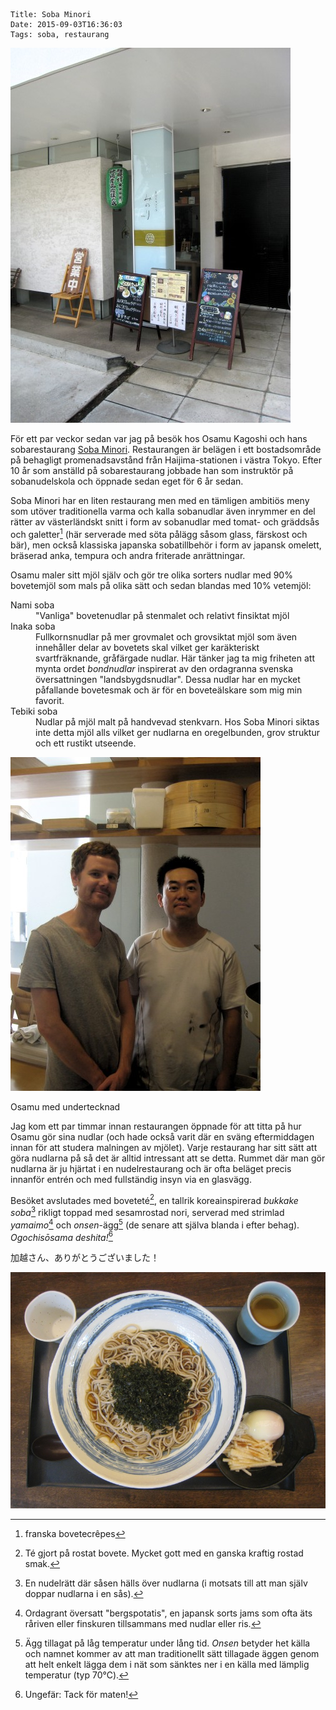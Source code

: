     Title: Soba Minori
    Date: 2015-09-03T16:36:03
    Tags: soba, restaurang

![Entré till Soba Minori](/img/Minori/entré.jpg)

För ett par veckor sedan var jag på besök hos Osamu Kagoshi och hans sobarestaurang [Soba Minori](http://sobaminori.com). Restaurangen är belägen i ett bostadsområde på behagligt promenadsavstånd från Haijima-stationen i västra Tokyo. Efter 10 år som anställd på sobarestaurang jobbade han som instruktör på sobanudelskola och öppnade sedan eget för 6 år sedan.

Soba Minori har en liten restaurang men med en tämligen ambitiös meny som utöver traditionella varma och kalla sobanudlar även inrymmer en del rätter av västerländskt snitt i form av sobanudlar med tomat- och gräddsås och galetter[^1] (här serverade med söta pålägg såsom glass, färskost och bär), men också klassiska japanska sobatillbehör i form av japansk omelett, bräserad anka, tempura och andra friterade anrättningar.

Osamu maler sitt mjöl själv och gör tre olika sorters nudlar med 90% bovetemjöl som mals på olika sätt och sedan blandas med 10% vetemjöl:

<dl class="dl-horizontal">
	<dt>Nami soba</dt>
	<dd> "Vanliga" bovetenudlar på stenmalet och relativt finsiktat mjöl</dd>
	<dt>Inaka soba</dt>
	<dd>Fullkornsnudlar på mer grovmalet och grovsiktat mjöl som även innehåller delar av bovetets skal vilket ger karäkteriskt svartfräknande, gråfärgade nudlar. Här tänker jag ta mig friheten att mynta ordet <em>bondnudlar</em> inspirerat av den ordagranna svenska översattningen "landsbygdsnudlar". Dessa nudlar har en mycket påfallande bovetesmak och är för en boveteälskare som mig min favorit.</dd>
	<dt>Tebiki soba</dt>
	<dd>Nudlar på mjöl malt på handvevad stenkvarn. Hos Soba Minori siktas inte detta mjöl alls vilket ger nudlarna en oregelbunden, grov struktur och ett rustikt utseende.</dd>
</dl>

<div class="figure figure-right">
	<img src="/img/Minori/Osamu-och-jag.jpg" alt="Osamu och jag" width='400px'>
	<p class="caption">Osamu med undertecknad</p>
</div>
	
Jag kom ett par timmar innan restaurangen öppnade för att titta på hur Osamu gör sina nudlar (och hade också varit där en sväng eftermiddagen innan för att studera malningen av mjölet). Varje restaurang har sitt sätt att göra nudlarna på så det är alltid intressant att se detta. Rummet där man gör nudlarna är ju hjärtat i en nudelrestaurang och är ofta beläget precis innanför entrén och med fullständig insyn via en glasvägg. 

Besöket avslutades med boveteté[^2], en tallrik koreainspirerad  *bukkake soba*[^3]  rikligt toppad med sesamrostad nori, serverad med strimlad *yamaimo*[^4] och *onsen*-ägg[^5] (de senare att själva blanda i efter behag). *Ogochisōsama deshita!*[^6]

加越さん、ありがとうございました！

![](/img/Minori/koreasoba.jpg)

[^1]: franska bovetecrêpes

[^2]: Té gjort på rostat bovete. Mycket gott med en ganska kraftig rostad smak.

[^3]: En nudelrätt där såsen hälls över nudlarna (i motsats till att man själv doppar nudlarna i en sås).

[^4]: Ordagrant översatt "bergspotatis", en japansk sorts jams som ofta äts råriven eller finskuren tillsammans med nudlar eller ris.

[^5]: Ägg tillagat på låg temperatur under lång tid. *Onsen* betyder het källa och namnet kommer av att man traditionellt sätt tillagade äggen genom att helt enkelt lägga dem i nät som sänktes ner i en källa med lämplig temperatur (typ 70℃).

[^6]: Ungefär: Tack för maten!

